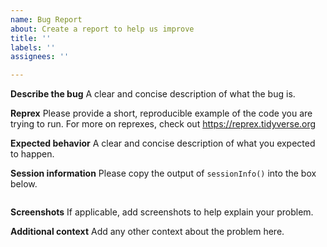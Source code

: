 ```yaml
---
name: Bug Report
about: Create a report to help us improve
title: ''
labels: ''
assignees: ''

---
```


**Describe the bug**
A clear and concise description of what the bug is.

**Reprex**
Please provide a short, reproducible example of the code you are trying to run. 
For more on reprexes, check out https://reprex.tidyverse.org

**Expected behavior**
A clear and concise description of what you expected to happen.

**Session information**
Please copy the output of `sessionInfo()` into the box below.
```r

```

**Screenshots**
If applicable, add screenshots to help explain your problem.

**Additional context**
Add any other context about the problem here.
